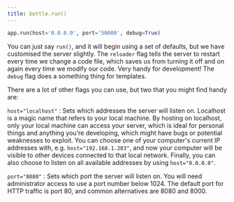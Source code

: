 ```yaml
---
title: bottle.run()
---
```


```python "linenos=table lineNoStart=7"
app.run(host='0.0.0.0', port='50000', debug=True)
```


You can just say `run()`, and it will begin using a set of defaults, but we have customised the server slightly. The `reloader` flag tells the server to restart every time we change a code file, which saves us from turning it off and on again every time we modify our code. Very handy for development! The `debug` flag does a something thing for templates.

There are a lot of other flags you can use, but two that you might find handy are:

`host="localhost"`
: Sets which addresses the server will listen on. Localhost is a magic name that refers to your local machine. By hosting on localhost, only your local machine can access your server, which is ideal for personal things and anything you're developing, which might have bugs or potential weaknesses to exploit. You can choose one of your computer's current IP addresses with, e.g. `host="192.168.1.203"`, and now your computer will be visible to other devices connected to that local network. Finally, you can also choose to listen on all available addresses by using `host="0.0.0.0"`.

`port="8080"`
: Sets which port the server will listen on. You will need administrator access to use a port number below 1024. The default port for HTTP traffic is port 80, and common alternatives are 8080 and 8000.